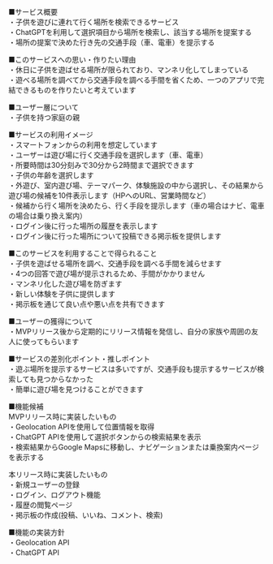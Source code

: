 ■サービス概要  
・子供を遊びに連れて行く場所を検索できるサービス  
・ChatGPTを利用して選択項目から場所を検索し、該当する場所を提案する  
・場所の提案で決めた行き先の交通手段（車、電車）を提示する  

■このサービスへの思い・作りたい理由  
・休日に子供を遊ばせる場所が限られており、マンネリ化してしまっている  
・遊べる場所を調べてから交通手段を調べる手間を省くため、一つのアプリで完結できるものを作りたいと考えています  

■ユーザー層について  
・子供を持つ家庭の親  

■サービスの利用イメージ  
・スマートフォンからの利用を想定しています  
・ユーザーは遊び場に行く交通手段を選択します（車、電車）  
・所要時間は30分刻みで30分から2時間まで選択できます  
・子供の年齢を選択します  
・外遊び、室内遊び場、テーマパーク、体験施設の中から選択し、その結果から遊び場の候補を10件表示します（HPへのURL、営業時間など）  
・候補から行く場所を決めたら、行く手段を提示します（車の場合はナビ、電車の場合は乗り換え案内）  
・ログイン後に行った場所の履歴を表示します  
・ログイン後に行った場所について投稿できる掲示板を提供します  

■このサービスを利用することで得られること  
・子供を遊ばせる場所を調べ、交通手段を調べる手間を減らせます  
・4つの回答で遊び場が提示されるため、手間がかかりません  
・マンネリ化した遊び場を防ぎます  
・新しい体験を子供に提供します  
・掲示板を通じて良い点や悪い点を共有できます  

■ユーザーの獲得について  
・MVPリリース後から定期的にリリース情報を発信し、自分の家族や周囲の友人に使ってもらいます  

■サービスの差別化ポイント・推しポイント  
・遊ぶ場所を提示するサービスは多いですが、交通手段も提示するサービスが検索しても見つからなかった  
・簡単に遊び場を見つけることができます  

■機能候補  
MVPリリース時に実装したいもの  
・Geolocation APIを使用して位置情報を取得  
・ChatGPT APIを使用して選択ボタンからの検索結果を表示  
・検索結果からGoogle Mapsに移動し、ナビゲーションまたは乗換案内ページを表示する  

本リリース時に実装したいもの  
・新規ユーザーの登録  
・ログイン、ログアウト機能  
・履歴の閲覧ページ  
・掲示板の作成(投稿、いいね、コメント、検索)  

■機能の実装方針  
・Geolocation API  
・ChatGPT API  
